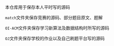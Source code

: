 本仓库用于保存本人平时写的源码

`match`文件夹保存竞赛的源码、部分题目原文、题解

`OI-ACM`文件夹保存学习新算法及数据结构时所写的源码

`OJ`文件夹保存学校的作业以及自己刷题平台写的源码


